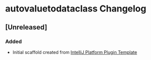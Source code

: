 <!-- Keep a Changelog guide -> https://keepachangelog.com -->

# autovaluetodataclass Changelog

## [Unreleased]
### Added
- Initial scaffold created from [IntelliJ Platform Plugin Template](https://github.com/JetBrains/intellij-platform-plugin-template)
